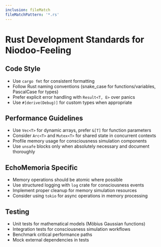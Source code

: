 ```yaml
---
inclusion: fileMatch
fileMatchPattern: '*.rs'
---
```


# Rust Development Standards for Niodoo-Feeling

## Code Style
- Use `cargo fmt` for consistent formatting
- Follow Rust naming conventions (snake_case for functions/variables, PascalCase for types)
- Prefer explicit error handling with `Result<T, E>` over panics
- Use `#[derive(Debug)]` for custom types when appropriate

## Performance Guidelines
- Use `Vec<T>` for dynamic arrays, prefer `&[T]` for function parameters
- Consider `Arc<T>` and `Mutex<T>` for shared state in concurrent contexts
- Profile memory usage for consciousness simulation components
- Use `unsafe` blocks only when absolutely necessary and document thoroughly

## EchoMemoria Specific
- Memory operations should be atomic where possible
- Use structured logging with `log` crate for consciousness events
- Implement proper cleanup for memory simulation resources
- Consider using `tokio` for async operations in memory processing

## Testing
- Unit tests for mathematical models (Möbius Gaussian functions)
- Integration tests for consciousness simulation workflows
- Benchmark critical performance paths
- Mock external dependencies in tests